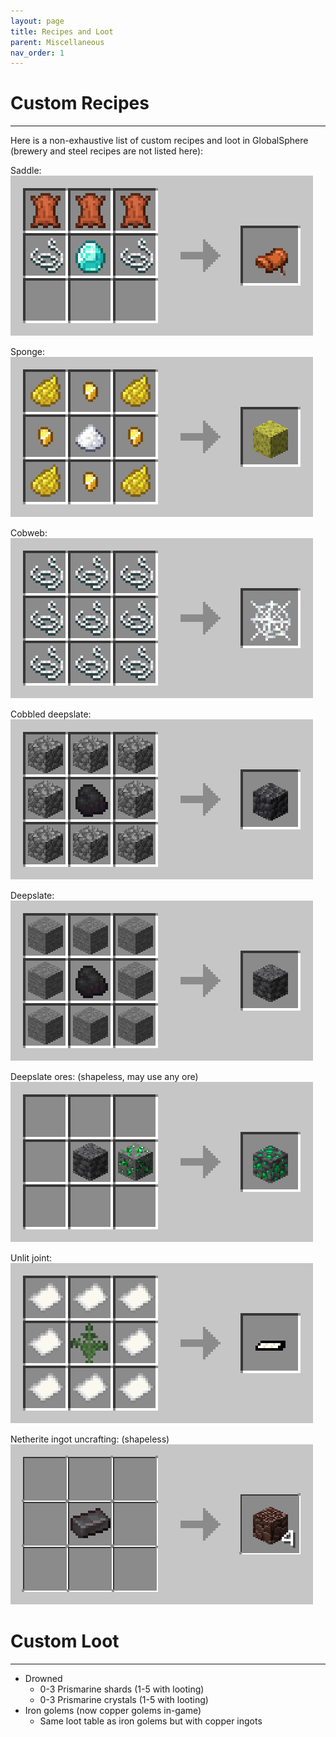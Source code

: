 ```yaml
---
layout: page
title: Recipes and Loot
parent: Miscellaneous
nav_order: 1
---
```


# **Custom Recipes**
---
Here is a non-exhaustive list of custom recipes and loot in GlobalSphere (brewery and steel recipes are not listed here):  

Saddle:  
![Saddle crafting](../images/crafting_saddle.png)

Sponge:  
![Sponge crafting](../images/crafting_sponge.png)

Cobweb:  
![Cobweb crafting](../images/crafting_cobweb.png)

Cobbled deepslate:  
![Cobbled deepslate crafting](../images/crafting_cobbled_deepslate.png)

Deepslate:  
![Deepslate crafting](../images/crafting_deepslate.png)

Deepslate ores: (shapeless, may use any ore)
![Deepslate ore crafting](../images/crafting_deepslate_ore.png)

Unlit joint:  
![Unlit joint crafting](../images/crafting_unlit_joint.png)

Netherite ingot uncrafting: (shapeless)  
![Netherite ingot uncrafting](../images/uncrafting_netherite_ingot.png)

# **Custom Loot**
---
- Drowned
  - 0-3 Prismarine shards (1-5 with looting)
  - 0-3 Prismarine crystals (1-5 with looting)
- Iron golems (now copper golems in-game)
  - Same loot table as iron golems but with copper ingots
